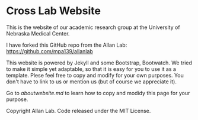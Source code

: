 # Cross Lab Website

This is the website of our academic research group at the University of Nebraska Medical Center.

I have forked this GitHub repo from the Allan Lab: https://github.com/mpa139/allanlab

This website is powered by Jekyll and some Bootstrap, Bootwatch. We tried to make it simple yet adaptable, so that it is easy for you to use it as a template. Plese feel free to copy and modify for your own purposes.  You don't have to link to us or mention us (but of course we appreciate it).

Go to *aboutwebsite.md*  to learn how to copy and modidy this page for your purpose. 


Copyright Allan Lab. Code released under the MIT License.

